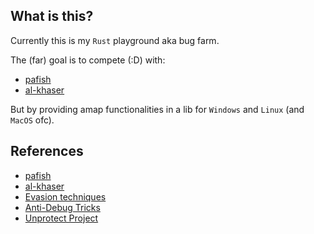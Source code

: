 ## What is this?

Currently this is my `Rust` playground aka bug farm.

The (far) goal is to compete (:D) with:
- [pafish](https://github.com/a0rtega/pafish)
- [al-khaser](https://github.com/LordNoteworthy/al-khaser)

But by providing amap functionalities in a lib for `Windows` and `Linux` (and `MacOS` ofc).

## References

- [pafish](https://github.com/a0rtega/pafish)
- [al-khaser](https://github.com/LordNoteworthy/al-khaser)
- [Evasion techniques](https://evasions.checkpoint.com/)
- [Anti-Debug Tricks](https://anti-debug.checkpoint.com/)
- [Unprotect Project](https://search.unprotect.it/)
